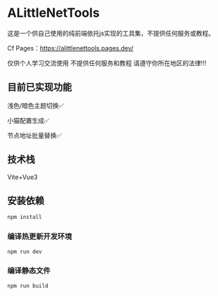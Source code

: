 # ALittleNetTools

这是一个供自己使用的纯前端依托js实现的工具集，不提供任何服务或教程。

Cf Pages：https://alittlenettools.pages.dev/

仅供个人学习交流使用 不提供任何服务和教程 请遵守你所在地区的法律!!!

## 目前已实现功能

浅色/暗色主题切换✅

小猫配置生成✅

节点地址批量替换✅

## 技术栈

Vite+Vue3

## 安装依赖

```sh
npm install
```

### 编译热更新开发环境

```sh
npm run dev
```

### 编译静态文件

```sh
npm run build
```
